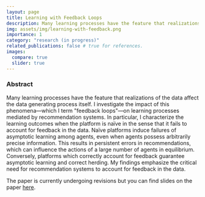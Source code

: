 ```yaml
---
layout: page
title: Learning with Feedback Loops
description: Many learning processes have the feature that realizations of the data affect the data generating process itself.
img: assets/img/learning-with-feedback.png
importance: 1
category: "research (in progress)"
related_publications: false # true for references.
images:
  compare: true
  slider: true
---
```


### Abstract
Many learning processes have the feature that realizations of the data affect the data generating process itself. I investigate the impact of this phenomena—which I term "feedback loops"—on learning processes mediated by recommendation systems. In particular, I characterize the learning outcomes when the platform is naïve in the sense that it fails to account for feedback in the data. Naïve platforms induce failures of asymptotic learning among agents, even when agents possess arbitrarily precise information. This results in persistent errors in recommendations, which can influence the actions of a large number of agents in equilibrium. Conversely, platforms which correctly account for feedback guarantee asymptotic learning and correct herding. My findings emphasize the critical need for recommendation systems to account for feedback in the data.

The paper is currently undergoing revisions but you can find slides on the paper [here](/assets/pdf/LWFL_DJ_Dec24.pdf).